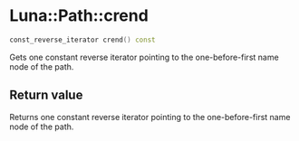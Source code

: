 # Luna::Path::crend

```c++
const_reverse_iterator crend() const
```

Gets one constant reverse iterator pointing to the one-before-first name node of the path. 



## Return value
Returns one constant reverse iterator pointing to the one-before-first name node of the path. 

